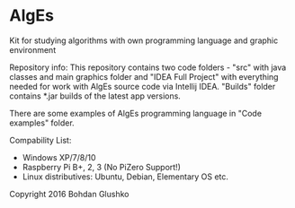 # AlgEs
Kit for studying algorithms with own programming language and graphic environment

Repository info:
This repository contains two code folders - "src" with java classes and main graphics folder and "IDEA Full Project" with everything needed for work with AlgEs source code via Intellij IDEA. "Builds" folder contains *.jar builds of the latest app versions.

There are some examples of AlgEs programming language in "Code examples" folder. 

Compability List:
- Windows XP/7/8/10
- Raspberry Pi B+, 2, 3 (No PiZero Support!)
- Linux distributives: Ubuntu, Debian, Elementary OS etc.
 








Copyright 2016 Bohdan Glushko
